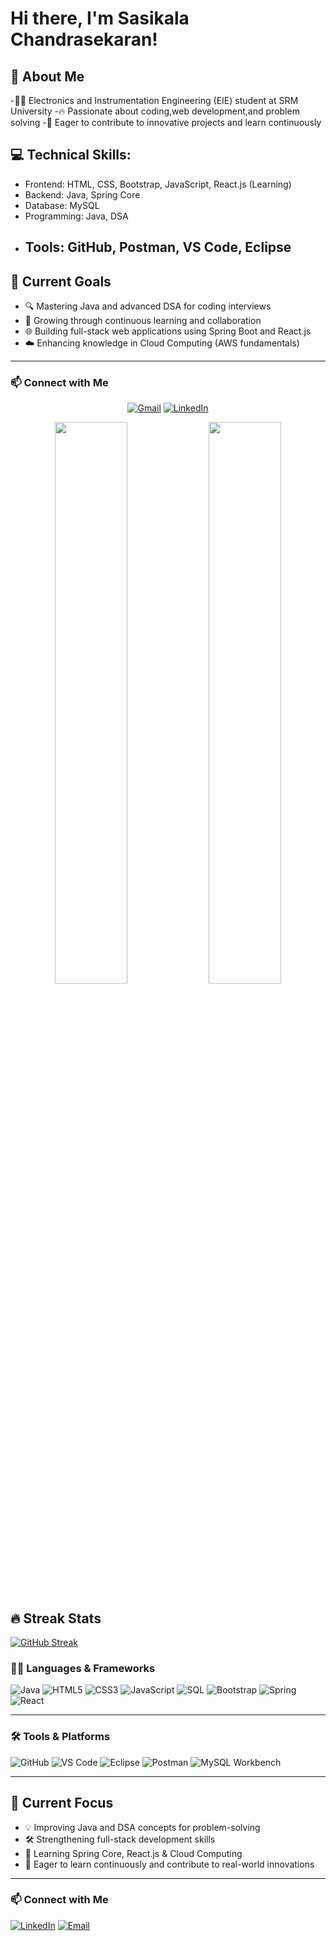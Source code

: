 
# Hi there, I'm Sasikala Chandrasekaran!
## 🧠 About Me
-🧑‍💻 Electronics and Instrumentation Engineering (EIE) student at SRM University 
-🔥 Passionate about coding,web development,and problem solving
-🚀 Eager to contribute to innovative projects and learn continuously

 ## 💻 Technical Skills:
- Frontend: HTML, CSS, Bootstrap, JavaScript, React.js (Learning)
- Backend: Java, Spring Core
- Database: MySQL
- Programming: Java, DSA
- Tools: GitHub, Postman, VS Code, Eclipse
  ---
  
 ## 🎯 Current Goals

- 🔍 Mastering Java and advanced DSA for coding interviews
-  🚀 Growing through continuous learning and collaboration 
- 🌐 Building full-stack web applications using Spring Boot and React.js
- ☁️ Enhancing knowledge in Cloud Computing (AWS fundamentals)
---

  ### 📫 Connect with Me

<p align="center">
  <a href="mailto:"madeshsasikala8@gmail.com"><img src="https://img.shields.io/badge/Email-D14836?style=for-the-badge&logo=gmail&logoColor=white" alt="Gmail"/></a> 
   <a href="https://www.linkedin.com/in/https://www.linkedin.com/in/sasikala-chandrasekaran-672279254/"><img src="https://img.shields.io/badge/LinkedIn-0077B5?style=for-the-badge&logo=linkedin&logoColor=white" alt="LinkedIn"/></a>
</p>

<p align="center">
  <img src="https://github-readme-stats.vercel.app/api?username=madeshsasikala&show_icons=true&theme=radical" width="48%"/> 
  <img src="https://github-readme-stats.vercel.app/api/top-langs/?username=madeshsasikala&layout=compact&theme=radical" width="48%"/> 
</p>

## 🔥 Streak Stats

[![GitHub Streak](https://github-readme-streak-stats.herokuapp.com?user=Sasikala&theme=dark&hide_border=true)](https://git.io/streak-stats)

### 🧑‍💻 Languages & Frameworks  
![Java](https://img.shields.io/badge/Java-007396?style=for-the-badge&logo=java&logoColor=white)
![HTML5](https://img.shields.io/badge/HTML5-e34c26?style=for-the-badge&logo=html5&logoColor=white)
![CSS3](https://img.shields.io/badge/CSS3-1572B6?style=for-the-badge&logo=css3&logoColor=white)
![JavaScript](https://img.shields.io/badge/JavaScript-f7df1e?style=for-the-badge&logo=javascript&logoColor=black)
![SQL](https://img.shields.io/badge/SQL-003B57?style=for-the-badge&logo=mysql&logoColor=white)
![Bootstrap](https://img.shields.io/badge/Bootstrap-563d7c?style=for-the-badge&logo=bootstrap&logoColor=white)
![Spring](https://img.shields.io/badge/Spring-6DB33F?style=for-the-badge&logo=spring&logoColor=white)
![React](https://img.shields.io/badge/React-61DAFB?style=for-the-badge&logo=react&logoColor=black)


---

### 🛠️ Tools & Platforms  
![GitHub](https://img.shields.io/badge/GitHub-181717?style=for-the-badge&logo=github)
![VS Code](https://img.shields.io/badge/VSCode-007ACC?style=for-the-badge&logo=visual-studio-code&logoColor=white)
![Eclipse](https://img.shields.io/badge/Eclipse-2C2255?style=for-the-badge&logo=eclipse-ide&logoColor=white)
![Postman](https://img.shields.io/badge/Postman-FF6C37?style=for-the-badge&logo=postman&logoColor=white)
![MySQL Workbench](https://img.shields.io/badge/MySQL_Workbench-4479A1?style=for-the-badge&logo=mysql&logoColor=white)

---
## 🎯 Current Focus

- 💡 Improving Java and DSA concepts for problem-solving  
- 🛠️ Strengthening full-stack development skills  
- 🌱 Learning Spring Core, React.js & Cloud Computing   
- 🚀 Eager to learn continuously and contribute to real-world innovations

---

### 📫 Connect with Me

[![LinkedIn](https://img.shields.io/badge/LinkedIn-0077B5?style=for-the-badge&logo=linkedin&logoColor=white)](https://linkedin.com/in/sasikala-chandrasekaran/)
[![Email](https://img.shields.io/badge/Email-madeshsasikala8@gmail.com-D14836?style=for-the-badge&logo=gmail&logoColor=white)](mailto:madeshsasikala8@gmail.com)
